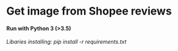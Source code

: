 # Get image from Shopee reviews
<h4>Run with Python 3 (>3.5)</h4>
<i>Libaries installing: pip install -r requirements.txt</i>
